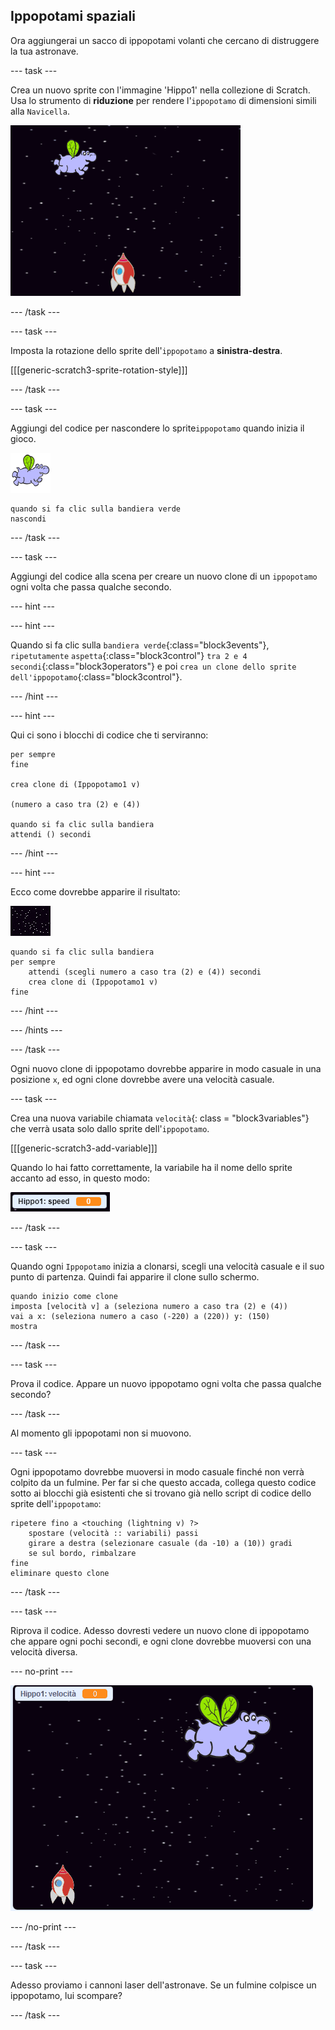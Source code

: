 ## Ippopotami spaziali

Ora aggiungerai un sacco di ippopotami volanti che cercano di distruggere la tua astronave.

\--- task \---

Crea un nuovo sprite con l'immagine 'Hippo1' nella collezione di Scratch. Usa lo strumento di **riduzione** per rendere l'`ippopotamo` di dimensioni simili alla `Navicella`.

![schermata](images/invaders-hippo.png)

\--- /task \---

\--- task \---

Imposta la rotazione dello sprite dell'`ippopotamo` a **sinistra-destra**.

[[[generic-scratch3-sprite-rotation-style]]]

\--- /task \---

\--- task \---

Aggiungi del codice per nascondere lo sprite`ippopotamo` quando inizia il gioco.

![sprite ippopotamo](images/hippo-sprite.png)

```blocks3
quando si fa clic sulla bandiera verde
nascondi
```

\--- /task \---

\--- task \---

Aggiungi del codice alla scena per creare un nuovo clone di un `ippopotamo` ogni volta che passa qualche secondo.

\--- hint \---

\--- hint \---

Quando si fa clic sulla `bandiera verde`{:class="block3events"}, `ripetutamente` `aspetta`{:class="block3control"} `tra 2 e 4 secondi`{:class="block3operators"} e poi `crea un clone dello sprite dell'ippopotamo`{:class="block3control"}.

\--- /hint \---

\--- hint \---

Qui ci sono i blocchi di codice che ti serviranno:

```blocks3
per sempre
fine

crea clone di (Ippopotamo1 v)

(numero a caso tra (2) e (4))

quando si fa clic sulla bandiera
attendi () secondi
```

\--- /hint \---

\--- hint \---

Ecco come dovrebbe apparire il risultato:

![scena sprite](images/stage-sprite.png)

```blocks3
quando si fa clic sulla bandiera
per sempre
    attendi (scegli numero a caso tra (2) e (4)) secondi
    crea clone di (Ippopotamo1 v)
fine
```

\--- /hint \---

\--- /hints \---

\--- /task \---

Ogni nuovo clone di ippopotamo dovrebbe apparire in modo casuale in una posizione ` x `, ed ogni clone dovrebbe avere una velocità casuale.

\--- task \---

Crea una nuova variabile chiamata `velocità`{: class = "block3variables"} che verrà usata solo dallo sprite dell'`ippopotamo`.

[[[generic-scratch3-add-variable]]]

Quando lo hai fatto correttamente, la variabile ha il nome dello sprite accanto ad esso, in questo modo:

![schermata](images/invaders-var-test.png)

\--- /task \---

\--- task \---

Quando ogni `Ippopotamo` inizia a clonarsi, scegli una velocità casuale e il suo punto di partenza. Quindi fai apparire il clone sullo schermo.

```blocks3
quando inizio come clone
imposta [velocità v] a (seleziona numero a caso tra (2) e (4))
vai a x: (seleziona numero a caso (-220) a (220)) y: (150)
mostra
```

\--- /task \---

\--- task \---

Prova il codice. Appare un nuovo ippopotamo ogni volta che passa qualche secondo?

\--- /task \---

Al momento gli ippopotami non si muovono.

\--- task \---

Ogni ippopotamo dovrebbe muoversi in modo casuale finché non verrà colpito da un fulmine. Per far si che questo accada, collega questo codice sotto ai blocchi già esistenti che si trovano già nello script di codice dello sprite dell'`ippopotamo`:

```blocks3
ripetere fino a <touching (lightning v) ?>
    spostare (velocità :: variabili) passi
    girare a destra (selezionare casuale (da -10) a (10)) gradi
    se sul bordo, rimbalzare
fine
eliminare questo clone
```

\--- /task \---

\--- task \---

Riprova il codice. Adesso dovresti vedere un nuovo clone di ippopotamo che appare ogni pochi secondi, e ogni clone dovrebbe muoversi con una velocità diversa.

\--- no-print \---

![schermata](images/hippo-clones.gif)

\--- /no-print \---

\--- /task \---

\--- task \---

Adesso proviamo i cannoni laser dell'astronave. Se un fulmine colpisce un ippopotamo, lui scompare?

\--- /task \---